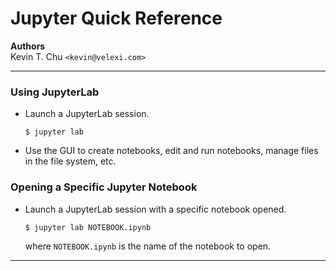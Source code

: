 Jupyter Quick Reference
=======================

__Authors__  
Kevin T. Chu `<kevin@velexi.com>`

------------------------------------------------------------------------------

### Using JupyterLab

* Launch a JupyterLab session.

  ```shell
  $ jupyter lab
  ```

* Use the GUI to create notebooks, edit and run notebooks, manage files in the
  file system, etc.

### Opening a Specific Jupyter Notebook

* Launch a JupyterLab session with a specific notebook opened.

  ```shell
  $ jupyter lab NOTEBOOK.ipynb
  ```

  where `NOTEBOOK.ipynb` is the name of the notebook to open.

------------------------------------------------------------------------------
